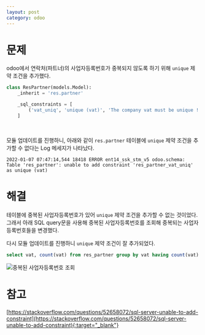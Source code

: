 ```yaml
---
layout: post
category: odoo
---
```


# 문제

odoo에서 연락처(파트너)의 사업자등록번호가 중복되지 않도록 하기 위해 `unique` 제약 조건을 추가했다.

```python
class ResPartner(models.Model):
    _inherit = 'res.partner'

    _sql_constraints = [
        ('vat_uniq', 'unique (vat)', 'The company vat must be unique !'),
    ]
```

<br>

모듈 업데이트를 진행하니, 아래와 같이 `res.partner` 테이블에 `unique` 제약 조건을 추가할 수 없다는 Log 메세지가 나타났다.

```text
2022-01-07 07:47:14,544 18418 ERROR ent14_ssk_stm_v5 odoo.schema: Table 'res_partner': unable to add constraint 'res_partner_vat_uniq' as unique (vat)
```

# 해결

테이블에 중복된 사업자등록번호가 있어 `unique` 제약 조건을 추가할 수 없는 것이었다.
그래서 아래 SQL query문을 사용해 중복된 사업자등록번호를 조회해 중복되는 사업자등록번호들을 변경했다.

다시 모듈 업데이트를 진행하니 `unique` 제약 조건이 잘 추가되었다.

```sql
select vat, count(vat) from res_partner group by vat having count(vat) > 1;
```

![중복된 사업자등록번호 조회](/no-access-please/assets/image/2022-01-07-sql-unable-to-add-constraint-as-unique/1.png)

# 참고

[https://stackoverflow.com/questions/52658072/sql-server-unable-to-add-constraint](https://stackoverflow.com/questions/52658072/sql-server-unable-to-add-constraint){:target="_blank"}

